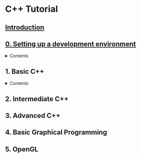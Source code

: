 # C++ Tutorial

## [Introduction](Home)

## [0. Setting up a development environment](0.Overview)

<details><summary>Contents</summary>

- [0.0 - Section Overview](0.0.Overview)
- [0.1 - An Editor](0.1.Editor)
- [0.2 - The Compiler](0.2.Compiler)
- [0.3 - Command Prompt](0.3.CommandPrompt)
- [0.4 - Your new development workflow](0.4.Workflow)
</details>

## 1. Basic C++

<details><summary>Contents</summary>

- 1.0 - Section Overview
</details>

## 2. Intermediate C++

## 3. Advanced C++

## 4. Basic Graphical Programming

## 5. OpenGL
